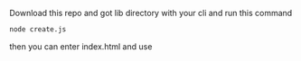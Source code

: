Download this repo and got lib directory with your cli and run this command

```bash
node create.js
```
then you can enter index.html and use
